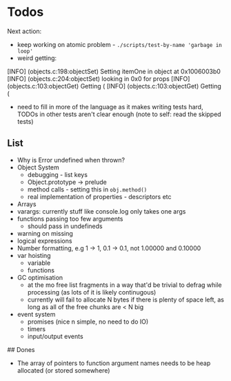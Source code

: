 # Todos

Next action: 
- keep working on atomic problem - `./scripts/test-by-name 'garbage in loop'`
- weird getting:

[INFO] (objects.c:198:objectSet) Setting itemOne in object at 0x1006003b0
[INFO] (objects.c:204:objectSet) looking in 0x0 for props
[INFO] (objects.c:103:objectGet) Getting (
[INFO] (objects.c:103:objectGet) Getting ( 
- need to fill in more of the language
  as it makes writing tests hard, TODOs in other tests aren't clear
  enough (note to self: read the skipped tests)

## List

- Why is Error undefined when thrown?
- Object System
  - debugging - list keys
  - Object.prototype -> prelude
  - method calls - setting this in `obj.method()`
  - real implementation of properties - descriptors etc
- Arrays
- varargs: currently stuff like console.log only takes one args
- functions passing too few arguments
  - should pass in undefineds
- warning on missing
- logical expressions
- Number formatting, e.g 1 -> 1, 0.1 -> 0.1, not 1.00000 and 0.10000
- var hoisting
  - variable
  - functions
- GC optimisation
  - at the mo free list fragments in a way that'd be trivial to defrag while processing (as lots of it is likely continugous)
  - currently will fail to allocate N bytes if there is plenty of space left, as long as all of the free chunks are < N big
- event system
    - promises (nice n simple, no need to do IO)
    - timers
    - input/output events

## Dones

- The array of pointers to function argument names needs to be heap allocated (or stored somewhere)
